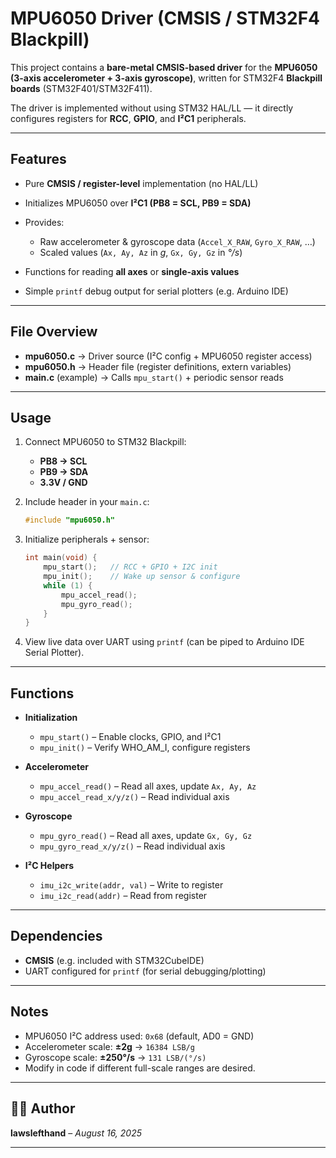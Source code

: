 # MPU6050 Driver (CMSIS / STM32F4 Blackpill)

This project contains a **bare-metal CMSIS-based driver** for the **MPU6050 (3-axis accelerometer + 3-axis gyroscope)**, written for STM32F4 **Blackpill boards** (STM32F401/STM32F411).

The driver is implemented without using STM32 HAL/LL — it directly configures registers for **RCC**, **GPIO**, and **I²C1** peripherals.

---

## Features

* Pure **CMSIS / register-level** implementation (no HAL/LL)
* Initializes MPU6050 over **I²C1 (PB8 = SCL, PB9 = SDA)**
* Provides:

  * Raw accelerometer & gyroscope data (`Accel_X_RAW`, `Gyro_X_RAW`, …)
  * Scaled values (`Ax, Ay, Az` in *g*, `Gx, Gy, Gz` in *°/s*)
* Functions for reading **all axes** or **single-axis values**
* Simple `printf` debug output for serial plotters (e.g. Arduino IDE)

---

## File Overview

* **mpu6050.c** → Driver source (I²C config + MPU6050 register access)
* **mpu6050.h** → Header file (register definitions, extern variables)
* **main.c** (example) → Calls `mpu_start()` + periodic sensor reads

---

## Usage

1. Connect MPU6050 to STM32 Blackpill:

   * **PB8 → SCL**
   * **PB9 → SDA**
   * **3.3V / GND**
2. Include header in your `main.c`:

   ```c
   #include "mpu6050.h"
   ```
3. Initialize peripherals + sensor:

   ```c
   int main(void) {
       mpu_start();   // RCC + GPIO + I2C init
       mpu_init();    // Wake up sensor & configure
       while (1) {
           mpu_accel_read();
           mpu_gyro_read();
       }
   }
   ```
4. View live data over UART using `printf` (can be piped to Arduino IDE Serial Plotter).

---

## Functions

* **Initialization**

  * `mpu_start()` – Enable clocks, GPIO, and I²C1
  * `mpu_init()` – Verify WHO\_AM\_I, configure registers
* **Accelerometer**

  * `mpu_accel_read()` – Read all axes, update `Ax, Ay, Az`
  * `mpu_accel_read_x/y/z()` – Read individual axis
* **Gyroscope**

  * `mpu_gyro_read()` – Read all axes, update `Gx, Gy, Gz`
  * `mpu_gyro_read_x/y/z()` – Read individual axis
* **I²C Helpers**

  * `imu_i2c_write(addr, val)` – Write to register
  * `imu_i2c_read(addr)` – Read from register

---

## Dependencies

* **CMSIS** (e.g. included with STM32CubeIDE)
* UART configured for `printf` (for serial debugging/plotting)

---

##  Notes

* MPU6050 I²C address used: `0x68` (default, AD0 = GND)
* Accelerometer scale: **±2g** → `16384 LSB/g`
* Gyroscope scale: **±250°/s** → `131 LSB/(°/s)`
* Modify in code if different full-scale ranges are desired.

---

## 👨‍💻 Author

**lawslefthand** – *August 16, 2025*

---
